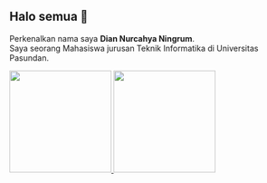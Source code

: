 <!-- ### Hi there 👋 -->

<!--
**diannurch/diannurch** is a ✨ _special_ ✨ repository because its `README.md` (this file) appears on your GitHub profile.

Here are some ideas to get you started:

- 🔭 I’m currently working on ...
- 🌱 I’m currently learning ...
- 👯 I’m looking to collaborate on ...
- 🤔 I’m looking for help with ...
- 💬 Ask me about ...
- 📫 How to reach me: ...
- 😄 Pronouns: ...
- ⚡ Fun fact: ...
-->


## Halo semua 👋
Perkenalkan nama saya **Dian Nurcahya Ningrum**.\
Saya seorang Mahasiswa jurusan Teknik Informatika di Universitas Pasundan.
 
<p align="left">
<a href="https://github.com/diannurch">
  <img height="180em" src="https://github-readme-stats-eight-theta.vercel.app/api?username=diannurch&show_icons=true&theme=algolia&include_all_commits=true&count_private=true"/>
  <img height="180em" src="https://github-readme-stats-eight-theta.vercel.app/api/top-langs/?username=diannurch&layout=compact&langs_count=8&theme=algolia"/>
</a>
</p>
